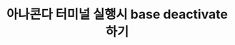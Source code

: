 ---
published: false
title:  "아나콘다 터미널 실행시 base deactivate 하기"
categories: anaconda
tag: [anaconda, anaconda3, deactivate, base default]
---